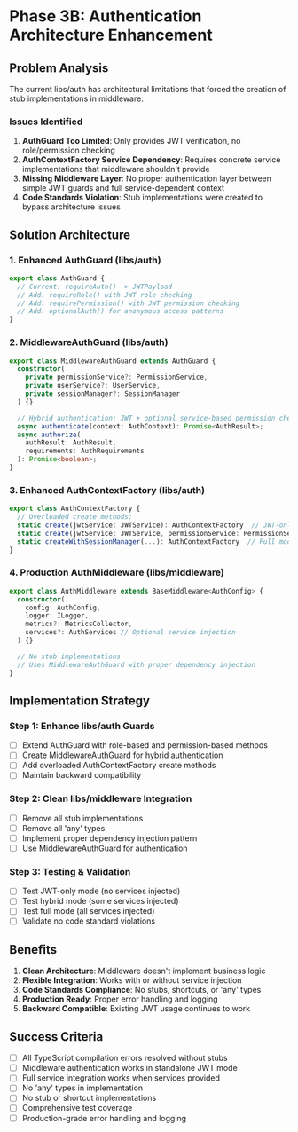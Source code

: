 # Phase 3B: Authentication Architecture Enhancement

## Problem Analysis

The current libs/auth has architectural limitations that forced the creation of stub implementations in middleware:

### Issues Identified

1. **AuthGuard Too Limited**: Only provides JWT verification, no role/permission checking
2. **AuthContextFactory Service Dependency**: Requires concrete service implementations that middleware shouldn't provide
3. **Missing Middleware Layer**: No proper authentication layer between simple JWT guards and full service-dependent context
4. **Code Standards Violation**: Stub implementations were created to bypass architecture issues

## Solution Architecture

### 1. Enhanced AuthGuard (libs/auth)

```typescript
export class AuthGuard {
  // Current: requireAuth() -> JWTPayload
  // Add: requireRole() with JWT role checking
  // Add: requirePermission() with JWT permission checking
  // Add: optionalAuth() for anonymous access patterns
}
```

### 2. MiddlewareAuthGuard (libs/auth)

```typescript
export class MiddlewareAuthGuard extends AuthGuard {
  constructor(
    private permissionService?: PermissionService,
    private userService?: UserService,
    private sessionManager?: SessionManager
  ) {}

  // Hybrid authentication: JWT + optional service-based permission checking
  async authenticate(context: AuthContext): Promise<AuthResult>;
  async authorize(
    authResult: AuthResult,
    requirements: AuthRequirements
  ): Promise<boolean>;
}
```

### 3. Enhanced AuthContextFactory (libs/auth)

```typescript
export class AuthContextFactory {
  // Overloaded create methods:
  static create(jwtService: JWTService): AuthContextFactory  // JWT-only mode
  static create(jwtService: JWTService, permissionService: PermissionService, userService: UserService): AuthContextFactory  // Service mode
  static createWithSessionManager(...): AuthContextFactory  // Full mode
}
```

### 4. Production AuthMiddleware (libs/middleware)

```typescript
export class AuthMiddleware extends BaseMiddleware<AuthConfig> {
  constructor(
    config: AuthConfig,
    logger: ILogger,
    metrics?: MetricsCollector,
    services?: AuthServices // Optional service injection
  ) {}

  // No stub implementations
  // Uses MiddlewareAuthGuard with proper dependency injection
}
```

## Implementation Strategy

### Step 1: Enhance libs/auth Guards

- [ ] Extend AuthGuard with role-based and permission-based methods
- [ ] Create MiddlewareAuthGuard for hybrid authentication
- [ ] Add overloaded AuthContextFactory create methods
- [ ] Maintain backward compatibility

### Step 2: Clean libs/middleware Integration

- [ ] Remove all stub implementations
- [ ] Remove all 'any' types
- [ ] Implement proper dependency injection pattern
- [ ] Use MiddlewareAuthGuard for authentication

### Step 3: Testing & Validation

- [ ] Test JWT-only mode (no services injected)
- [ ] Test hybrid mode (some services injected)
- [ ] Test full mode (all services injected)
- [ ] Validate no code standard violations

## Benefits

1. **Clean Architecture**: Middleware doesn't implement business logic
2. **Flexible Integration**: Works with or without service injection
3. **Code Standards Compliance**: No stubs, shortcuts, or 'any' types
4. **Production Ready**: Proper error handling and logging
5. **Backward Compatible**: Existing JWT usage continues to work

## Success Criteria

- [ ] All TypeScript compilation errors resolved without stubs
- [ ] Middleware authentication works in standalone JWT mode
- [ ] Full service integration works when services provided
- [ ] No 'any' types in implementation
- [ ] No stub or shortcut implementations
- [ ] Comprehensive test coverage
- [ ] Production-grade error handling and logging
